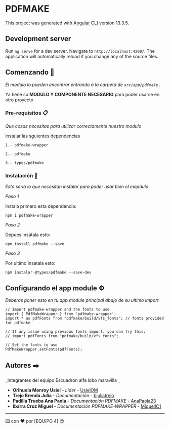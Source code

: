 # PDFMAKE

This project was generated with [Angular CLI](https://github.com/angular/angular-cli) version 13.3.5.

## Development server

Run `ng serve` for a dev server. Navigate to `http://localhost:4200/`. The application will automatically reload if you change any of the source files.

## Comenzando 🚀

_El modulo lo pueden encontrar entrando a la carpeta de `src/app/pdfmake` ._

Ya tiene su  **MODULO Y COMPONENTE NECESARIO** para poder usarse en otro proyecto


### Pre-requisitos 📋

_Que cosas necesitas para utilizar correctamente nuestro modulo_

Instalar las sguientes dependencias 
```
1.- pdfmake-wrapper

2.- pdfmake

3.- types/pdfmake
```

### Instalación 🔧

_Esto seria lo que necesitan instalar para poder usar bien el mopdulo_

_Paso 1_

Instala primero esta dependencia:
```
npm i pdfmake-wrapper
```

_Paso 2_

Depues insatala esto:
```
npm install pdfmake --save
```
_Paso 3_

Por ultimo insatala esto:
```
npm instalar @types/pdfmake --save-dev
```

## Configurando el app module  ⚙️

_Deberas poner esto en tu app.module principal abajo de su ultimo import_

```
// Import pdfmake-wrapper and the fonts to use
import { PdfMakeWrapper } from 'pdfmake-wrapper';
import * as pdfFonts from "pdfmake/build/vfs_fonts"; // fonts provided for pdfmake

// If any issue using previous fonts import. you can try this:
// import pdfFonts from "pdfmake/build/vfs_fonts";

// Set the fonts to use
PdfMakeWrapper.setFonts(pdfFonts);

```

## Autores ✒️

_Integrantes del equipo Escuadron alfa lobo maravilla _

* **Orihuela Monroy Usiel** - *Lider* - [UsielOM](https://github.com/UsielOM)
* **Trejo Brenda Julia** - *Documentación* - [bjuliatrejo](https://github.com/bjuliatrejo)
* **Padilla Trueba Ana Paola** - *Documentación PDFMAKE* - [AnaPaola23](https://github.com/AnaPaola23)
* **Ibarra Cruz Miguel** - *Documentación PDFMAKE-WRAPPER* - [MiguelIC1](https://github.com/MiguelIC1)


---
⌨️ con ❤️ por [EQUIPO 4] 😊
